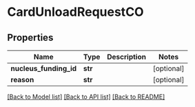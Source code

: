 # CardUnloadRequestCO

## Properties
Name | Type | Description | Notes
------------ | ------------- | ------------- | -------------
**nucleus_funding_id** | **str** |  | [optional] 
**reason** | **str** |  | [optional] 

[[Back to Model list]](../README.md#documentation-for-models) [[Back to API list]](../README.md#documentation-for-api-endpoints) [[Back to README]](../README.md)


